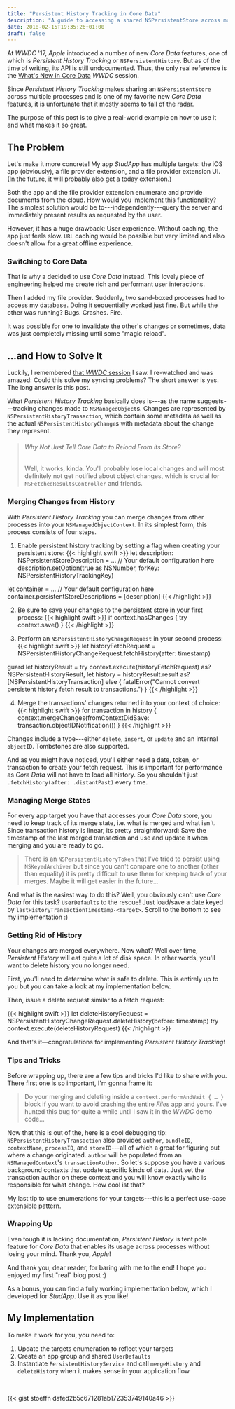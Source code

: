 ```yaml
---
title: "Persistent History Tracking in Core Data"
description: "A guide to accessing a shared NSPersistentStore across multiple processes."
date: 2018-02-15T19:35:26+01:00
draft: false
---
```


At _WWDC_ '17, _Apple_ introduced a number of new _Core Data_ features, one of which is _Persistent History Tracking_ or `NSPersistentHistory`. But as of the time of writing, its API is still undocumented. Thus, the only real reference is the [What's New in Core Data](https://developer.apple.com/videos/play/wwdc2017/210/) _WWDC_ session.

Since _Persistent History Tracking_ makes sharing an `NSPersistentStore` across multiple processes and is one of my favorite new _Core Data_ features, it is unfortunate that it mostly seems to fall of the radar.

The purpose of this post is to give a real-world example on how to use it and what makes it so great.
<!--more-->

## The Problem
Let's make it more concrete! My app _StudApp_ has multiple targets: the iOS app (obviously), a file provider extension, and a file provider extension UI. (In the future, it will probably also get a today extension.)

Both the app and the file provider extension enumerate and provide documents from the cloud. How would you implement this functionality? The simplest solution would be to---independently---query the server and immediately present results as requested by the user.

However, it has a huge drawback: User experience. Without caching, the app just feels slow. `URL` caching would be possible but very limited and also doesn't allow for a great offline experience.

### Switching to Core Data

That is why a decided to use _Core Data_ instead. This lovely piece of engineering helped me create rich and performant user interactions.

Then I added my file provider. Suddenly, two sand-boxed processes had to access my database. Doing it sequentially worked just fine. But while the other was running? Bugs. Crashes. Fire.

It was possible for one to invalidate the other's changes or sometimes, data was just completely missing until some "magic reload".

## ...and How to Solve It

Luckily, I remembered [that _WWDC_ session](https://developer.apple.com/videos/play/wwdc2017/210/) I saw. I re-watched and was amazed: Could this solve my syncing problems? The short answer is yes. The long answer is this post.

What _Persistent History Tracking_ basically does is---as the name suggests---tracking changes made to `NSManagedObject`s. Changes are represented by `NSPersistentHistoryTransaction`, which contain some metadata as well as the actual `NSPersistentHistoryChange`s with metadata about the change they represent.

> ###### Why Not Just Tell Core Data to Reload From its Store?
> Well, it works, kinda. You'll probably lose local changes and will most definitely not get notified about object changes, which is crucial for `NSFetchedResultsController` and friends. 

### Merging Changes from History

With _Persistent History Tracking_ you can merge changes from other processes into your `NSManagedObjectContext`. In its simplest form, this process consists of four steps.

1. Enable persistent history tracking by setting a flag when creating your persistent store:
{{< highlight swift >}}
let description: NSPersistentStoreDescription = ... // Your default configuration here
description.setOption(true as NSNumber, forKey: NSPersistentHistoryTrackingKey)

let container = ... // Your default configuration here
container.persistentStoreDescriptions = [description]
{{< /highlight >}}

2. Be sure to save your changes to the persistent store in your first process:
{{< highlight swift >}}
if context.hasChanges {
    try context.save()
}
{{< /highlight >}}

3. Perform an `NSPersistentHistoryChangeRequest` in your second process:
{{< highlight swift >}}
let historyFetchRequest = NSPersistentHistoryChangeRequest.fetchHistory(after: timestamp)

guard
    let historyResult = try context.execute(historyFetchRequest) as? NSPersistentHistoryResult,
    let history = historyResult.result as? [NSPersistentHistoryTransaction]
else {
    fatalError("Cannot convert persistent history fetch result to transactions.")
}
{{< /highlight >}}

4. Merge the transactions' changes returned into your context of choice:
{{< highlight swift >}}
for transaction in history {
    context.mergeChanges(fromContextDidSave: transaction.objectIDNotification())
}
{{< /highlight >}}

Changes include a type---either `delete`, `insert`, or `update` and an internal `objectID`. Tombstones are also supported.

And as you might have noticed, you'll either need a date, token, or transaction to create your fetch request. This is important for performance as _Core Data_ will not have to load all history. So you shouldn't just `.fetchHistory(after: .distantPast)` every time.

### Managing Merge States
For every app target you have that accesses your _Core Data_ store, you need to keep track of its merge state, i.e. what is merged and what isn't. Since transaction history is linear, its pretty straightforward: Save the timestamp of the last merged transaction and use and update it when merging and you are ready to go.

> There is an `NSPersistentHistoryToken` that I've tried to persist using `NSKeyedArchiver` but since you can't compare one to another (other than equality) it is pretty difficult to use them for keeping track of your merges. Maybe it will get easier in the future...

And what is the easiest way to do this? Well, you obviously can't use _Core Data_ for this task? `UserDefaults` to the rescue! Just load/save a date keyed by `lastHistoryTransactionTimestamp-<Target>`. Scroll to the bottom to see my implementation :)

### Getting Rid of History
Your changes are merged everywhere. Now what? Well over time, _Persistent History_ will eat quite a lot of disk space. In other words, you'll want to delete history you no longer need.

First, you'll need to determine what is safe to delete. This is entirely up to you but you can take a look at my implementation below.

Then, issue a delete request similar to a fetch request:

{{< highlight swift >}}
let deleteHistoryRequest = NSPersistentHistoryChangeRequest.deleteHistory(before: timestamp)
try context.execute(deleteHistoryRequest)
{{< /highlight >}}

And that's it—congratulations for implementing _Persistent History Tracking_!

### Tips and Tricks
Before wrapping up, there are a few tips and tricks I'd like to share with you. There first one is so important, I'm gonna frame it:

> Do your merging and deleting inside a `context.performAndWait { … }` block if you want to avoid crashing the entire _Files_ app and yours. I've hunted this bug for quite a while until I saw it in the _WWDC_ demo code…

Now that this is out of the, here is a cool debugging tip: `NSPersistentHistoryTransaction` also provides `author`, `bundleID`, `contextName`, `processID`, and `storeID`---all of which a great for figuring out where a change originated. `author` will be populated from an `NSManagedContext`'s `transactionAuthor`. So let's suppose you have a various background contexts that update specific kinds of data. Just set the transaction author on these context and you will know exactly who is responsible for what change. How cool ist that?

My last tip to use enumerations for your targets---this is a perfect use-case extensible pattern.

### Wrapping Up
Even tough it is lacking documentation, _Persistent History_ is tent pole feature for _Core Data_ that enables its usage across processes without losing your mind. Thank you, _Apple_!

And thank you, dear reader, for baring with me to the end! I hope you enjoyed my first "real" blog post :)

As a bonus, you can find a fully working implementation below, which I developed for _StudApp_. Use it as you like!

## My Implementation
To make it work for you, you need to:

1. Update the targets enumeration to reflect your targets
2. Create an app group and shared `UserDefaults`
3. Instantiate `PersistentHistoryService` and call `mergeHistory` and `deleteHistory` when it makes sense in your application flow

<br />

{{< gist stoeffn dafed2b5c671281ab172353749140a46 >}}
